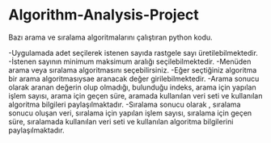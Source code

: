 # Algorithm-Analysis-Project

Bazı arama ve sıralama algoritmalarını çalıştıran python kodu.

-Uygulamada adet seçilerek istenen sayıda rastgele sayı üretilebilmektedir.
-İstenen sayının minimum maksimum aralığı seçilebilmektedir.
-Menüden arama veya sıralama algoritmasını seçebilirsiniz.
-Eğer seçtiğiniz algoritma bir arama algoritmasıysae aranacak değer girilebilmektedir.
-Arama sonucu olarak aranan değerin olup olmadığı, bulunduğu indeks, arama için yapılan işlem sayısı, arama için geçen süre, aramada kullanılan veri seti ve kullanılan algoritma bilgileri paylaşılmaktadır.
-Sıralama sonucu olarak , sıralama sonucu oluşan veri, sıralama için yapılan işlem sayısı, sıralama için geçen süre, sıralamada kullanılan veri seti ve kullanılan algoritma bilgilerini paylaşılmaktadır.

